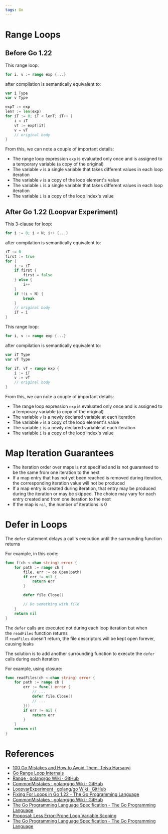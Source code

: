 ```yaml
---
tags: Go
---
```


# Range Loops

## Before Go 1.22

This range loop:

```go
for i, v := range exp {...}
```

after compilation is semantically equivalent to:

```go
var i Type
var v Type

expT := exp
lenT := len(exp)
for iT := 0; iT < lenT; iT++ {
	i = iT
	vT := expT[iT]
	v = vT
	// original body
}
```

From this, we can note a couple of important details:

- The range loop expression `exp` is evaluated only once and is assigned to a temporary variable (a copy of the original)
- The variable `v` is a single variable that takes different values in each loop iteration
- The variable `v` is a copy of the loop element's value
- The variable `i` is a single variable that takes different values in each loop iteration
- The variable `i` is a copy of the loop index's value

## After Go 1.22 (Loopvar Experiment)

This 3-clause for loop:

```go
for i := 0; i < N; i++ {...}
```

after compilation is semantically equivalent to:

```go
iT := 0
first := true
for {
	i := iT
	if first {
		first = false
	} else {
		i++
	}
	if !(i < N) {
		break
	}
	// original body
	iT = i
}
```

This range loop:

```go
for i, v := range exp {...}
```

after compilation is semantically equivalent to:

```go
var iT Type
var vT Type

for iT, vT = range exp {
	i := iT
	v := vT
	// original body
}
```

From this, we can note a couple of important details:

- The range loop expression `exp` is evaluated only once and is assigned to a temporary variable (a copy of the original)
- The variable `v` is a newly declared variable at each iteration
- The variable `v` is a copy of the loop element's value
- The variable `i` is a newly declared variable at each iteration
- The variable `i` is a copy of the loop index's value

# Map Iteration Guarantees

- The iteration order over maps is not specified and is not guaranteed to be the same from one iteration to the next
- If a map entry that has not yet been reached is removed during iteration, the corresponding iteration value will not be produced
- If a map entry is created during iteration, that entry may be produced during the iteration or may be skipped. The choice may vary for each entry created and from one iteration to the next
- If the map is `nil`, the number of iterations is 0

# Defer in Loops

The `defer` statement delays a call's execution until the surrounding function returns

For example, in this code:

```go
func f(ch <-chan string) error {
    for path := range ch {
        file, err := os.Open(path)
        if err != nil {
            return err
        }

        defer file.Close()

        // Do something with file
    }
    return nil
}
```

The `defer` calls are executed not during each loop iteration but when the `readFiles` function returns  
If `readFiles` doesn't return, the file descriptors will be kept open forever, causing leaks

The solution is to add another surrounding function to execute the `defer` calls during each iteration

For example, using closure:

```go
func readFiles(ch <-chan string) error {
    for path := range ch {
        err := func() error {
            // ...
            defer file.Close()
            // ...
        }()
        if err != nil {
	        return err
	    }
	}
	return nil
}
```

# References

 - [100 Go Mistakes and How to Avoid Them. Teiva Harsanyi](References.md#100%20Go%20Mistakes%20and%20How%20to%20Avoid%20Them.%20Teiva%20Harsanyi)
 - [Go Range Loop Internals](https://garbagecollected.org/2017/02/22/go-range-loop-internals/)
 - [Range · golang/go Wiki · GitHub](https://github.com/golang/go/wiki/Range)
 - [CommonMistakes · golang/go Wiki · GitHub](https://github.com/golang/go/wiki/CommonMistakes)
 - [LoopvarExperiment · golang/go Wiki · GitHub](https://github.com/golang/go/wiki/LoopvarExperiment)
 - [Fixing For Loops in Go 1.22 - The Go Programming Language](https://go.dev/blog/loopvar-preview)
 - [CommonMistakes · golang/go Wiki · GitHub](https://github.com/golang/go/wiki/CommonMistakes)
 - [The Go Programming Language Specification - The Go Programming Language](https://tip.golang.org/ref/spec#For_statements)
 - [Proposal: Less Error-Prone Loop Variable Scoping](https://go.googlesource.com/proposal/+/master/design/60078-loopvar.md)
 - [The Go Programming Language Specification - The Go Programming Language](https://tip.golang.org/ref/spec)
